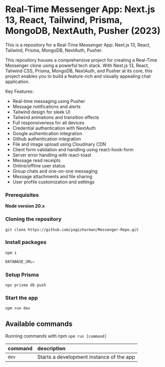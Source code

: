 # Real-Time Messenger App: Next.js 13, React, Tailwind, Prisma, MongoDB, NextAuth, Pusher (2023)

This is a repository for a Real-Time Messenger App: Next.js 13, React, Tailwind, Prisma, MongoDB, NextAuth, Pusher.

This repository houses a comprehensive project for creating a Real-Time Messenger clone using a powerful tech stack. With Next.js 13, React, Tailwind CSS, Prisma, MongoDB, NextAuth, and Pusher at its core, this project enables you to build a feature-rich and visually appealing chat application.

Key Features:

- Real-time messaging using Pusher
- Message notifications and alerts
- Tailwind design for sleek UI
- Tailwind animations and transition effects
- Full responsiveness for all devices
- Credential authentication with NextAuth
- Google authentication integration
- Github authentication integration
- File and image upload using Cloudinary CDN
- Client form validation and handling using react-hook-form
- Server error handling with react-toast
- Message read receipts
- Online/offline user status
- Group chats and one-on-one messaging
- Message attachments and file sharing
- User profile customization and settings

### Prerequisites

**Node version 20.x**

### Cloning the repository

```shell
git clone https://github.com/yagizharman/Messenger-Repo.git
```

### Install packages

```shell
npm i
```

```js
DATABASE_URL=

```

### Setup Prisma

```shell
npx prisma db push

```

### Start the app

```shell
npm run dev
```

## Available commands

Running commands with npm `npm run [command]`

| command | description                              |
| :------ | :--------------------------------------- |
| `dev`   | Starts a development instance of the app |
